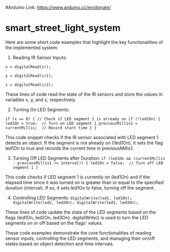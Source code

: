 #Arduino Link:
https://www.arduino.cc/en/donate/

# smart_street_light_system

Here are some short code examples that highlight the key functionalities of the implemented system:

1) Reading IR Sensor Inputs:

`x = digitalRead(ir);`

`y = digitalRead(ir1);`

`z = digitalRead(ir2);`

These lines of code read the state of the IR sensors and store the values in variables x, y, and z, respectively.

2) Turning On LED Segments:
   
`if (x == 0)
{
  // Check if LED segment 1 is already on
  if (!led1On) {
    led1On = true;  // Turn on LED segment 1
    previousMillis1 = currentMillis;  // Record start time
  }
}`


This code snippet checks if the IR sensor associated with LED segment 1 detects an object. If the segment is not already on (!led1On), it sets the flag led1On to true and records the current time in previousMillis1.

3) Turning Off LED Segments after Duration:
`if (led1On && (currentMillis - previousMillis1 >= interval)) {
  led1On = false;  // Turn off LED segment 1
}`

This code checks if LED segment 1 is currently on (led1On) and if the elapsed time since it was turned on is greater than or equal to the specified duration (interval). If so, it sets led1On to false, turning off the segment.

4) Controlling LED Segments:
`digitalWrite(led1, led1On);
digitalWrite(led2, led2On);
digitalWrite(led3, led3On);`

These lines of code update the state of the LED segments based on the flags (led1On, led2On, led3On). digitalWrite() is used to turn the LED segments on or off based on the flags' values.

These code examples demonstrate the core functionalities of reading sensor inputs, controlling the LED segments, and managing their on/off states based on object detection and time intervals.




